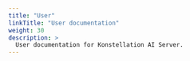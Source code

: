 ```yaml
---
title: "User"
linkTitle: "User documentation"
weight: 30
description: >
  User documentation for Konstellation AI Server.
---
```

